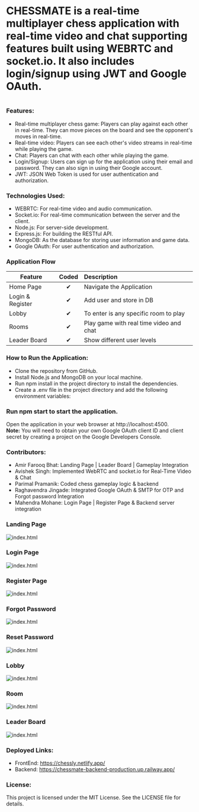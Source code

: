 
<h1>CHESSMATE is a real-time multiplayer chess application with real-time video and chat supporting features built using WEBRTC and socket.io. It also includes login/signup using JWT and Google OAuth.<h1> 

<h3>Features:</h3>

- Real-time multiplayer chess game: Players can play against each other in real-time. They can move pieces on the board and see the opponent's moves in real-time.
- Real-time video: Players can see each other's video streams in real-time while playing the game.
- Chat: Players can chat with each other while playing the game.
- Login/Signup: Users can sign up for the application using their email and password. They can also sign in using their Google account.
- JWT: JSON Web Token is used for user authentication and authorization.

<h3>Technologies Used:</h3>

- WEBRTC: For real-time video and audio communication.
- Socket.io: For real-time communication between the server and the client.
- Node.js: For server-side development.
- Express.js: For building the RESTful API.
- MongoDB: As the database for storing user information and game data.
- Google OAuth: For user authentication and authorization.
  
 <h3>Application Flow</h3>

| Feature  |  Coded       | Description  |
|----------|:-------------:|:-------------|
| Home Page | &#10004; | Navigate the Application |
| Login & Register | &#10004; | Add user and store in DB |
| Lobby | &#10004; | To enter is any specific room to play |
| Rooms | &#10004; | Play game with real time video and chat |
| Leader Board | &#10004; | Show different user levels |  

<h3>How to Run the Application:</h3>

- Clone the repository from GitHub.
- Install Node.js and MongoDB on your local machine.
- Run npm install in the project directory to install the dependencies.
- Create a .env file in the project directory and add the following environment variables:

<h3>Run npm start to start the application.</h3>

Open the application in your web browser at http://localhost:4500. <br>
<strong>Note:</strong> You will need to obtain your own Google OAuth client ID and client secret by creating a project on the Google Developers Console.

<h3>Contributors:</h3>
  
  - Amir Farooq Bhat: Landing Page | Leader Board | Gameplay Integration 
  - Avishek Singh: Implemented WebRTC and socket.io for Real-Time Video & Chat 
  - Parimal Pramanik: Coded chess gameplay logic & backend 
  - Raghavendra Jingade: Integrated Google OAuth & SMTP for OTP and Forgot password Integration 
  - Mahendra Mohane: Login Page | Register Page & Backend server integration 
 
<h3>Landing Page</h3>
  
![index.html]("./Frontend/assets/index.png")
  
<h3>Login Page</h3>
  
![index.html]("./Frontend/assets/login.png")  
  
<h3>Register Page</h3>
  
![index.html]("./Frontend/assets/register.png")
  
<h3>Forgot Password</h3>
  
![index.html]("./Frontend/assets/forget.png") 
  
<h3>Reset Password</h3>
  
![index.html]("./Frontend/assets/reset.png")
  
<h3>Lobby</h3>
  
![index.html]("./Frontend/assets/lobby.png")  
  
<h3>Room</h3>
  
![index.html]("./Frontend/assets/room.png")  
  
<h3>Leader Board</h3>
  
![index.html]("./Frontend/assets/leader.png")  
  
<h3>Deployed Links:</h3>
  
  - FrontEnd: https://chessly.netlify.app/
  - Backend: https://chessmate-backend-production.up.railway.app/
  
<h3>License:</h3>
This project is licensed under the MIT License. See the LICENSE file for details.
